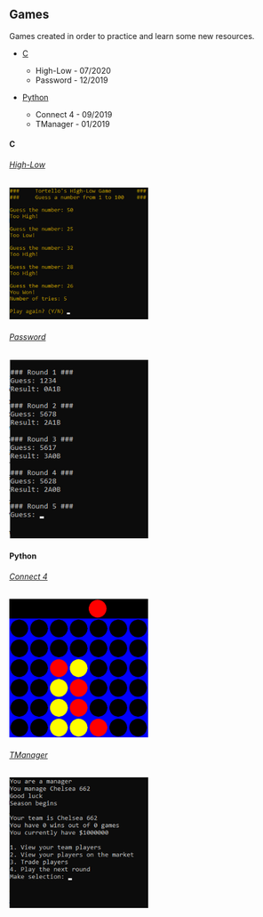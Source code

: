 <!-- Pedro Tortello jul/2020 -->
## Games
Games created in order to practice and learn some new resources.

- [C](#c)
  - High-Low - 07/2020
  - Password - 12/2019

- [Python](#python)
  - Connect 4 - 09/2019
  - TManager - 01/2019

#### C
###### [High-Low](https://github.com/PTortello/Games/tree/master/High-Low)

<img src="/High-Low/highlow.png" alt="image" width="250"/>

###### [Password](https://github.com/PTortello/Games/tree/master/Password)

<img src="/Password/password.png" alt="image" width="250"/>
&nbsp  


#### Python
###### [Connect 4](https://github.com/PTortello/Games/tree/master/Connect4)

<img src="/Connect4/connect4.png" alt="image" width="250"/>

###### [TManager](https://github.com/PTortello/Games/tree/master/TManager)

<img src="/TManager/tmanager.png" alt="image" width="250"/>
